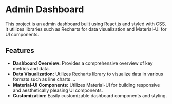 # Admin Dashboard

This project is an admin dashboard built using React.js and styled with CSS. It utilizes libraries such as Recharts for data visualization and Material-UI for UI components.

## Features
- **Dashboard Overview:** Provides a comprehensive overview of key metrics and data.
- **Data Visualization:** Utilizes Recharts library to visualize data in various formats such as line charts ...
- **Material-UI Components:** Utilizes Material-UI for building responsive and aesthetically pleasing UI components.
- **Customization:** Easily customizable dashboard components and styling.


